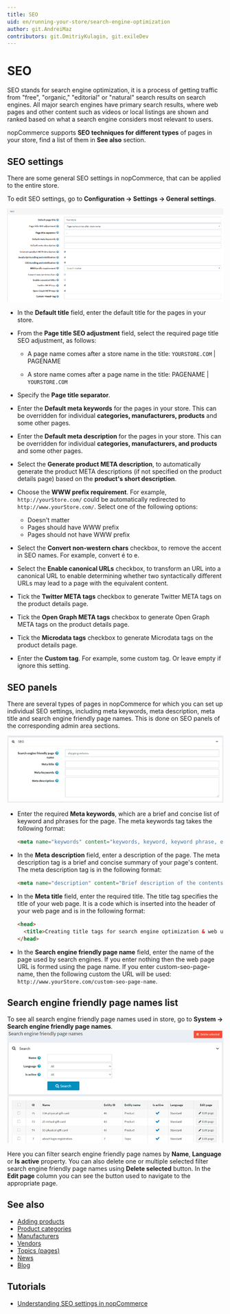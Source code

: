 ```yaml
---
title: SEO
uid: en/running-your-store/search-engine-optimization
author: git.AndreiMaz
contributors: git.DmitriyKulagin, git.exileDev
---
```


# SEO

SEO stands for search engine optimization, it is a process of getting traffic from "free", "organic," "editorial" or "natural" search results on search engines. All major search engines have primary search results, where web pages and other content such as videos or local listings are shown and ranked based on what a search engine considers most relevant to users.

nopCommerce supports **SEO techniques for different types** of pages in your store, find a list of them in **See also** section.

## SEO settings

There are some general SEO settings in nopCommerce, that can be applied to the entire store.

To edit SEO settings, go to **Configuration → Settings → General settings**.

![p1](_static/search-engine-optimization/seo1.png)

* In the **Default title** field, enter the default title for the pages in your store.
* From the **Page title SEO adjustment** field, select the required page title SEO adjustment, as follows:

  * A page name comes after a store name in the title: `YOURSTORE.COM` | PAGENAME

  * A store name comes after a page name in the title: PAGENAME | `YOURSTORE.COM`

* Specify the **Page title separator**.
* Enter the **Default meta keywords** for the pages in your store. This can be overridden for individual **categories, manufacturers, products** and some other pages.
* Enter the **Default meta description** for the pages in your store. This can be overridden for individual **categories, manufacturers, and products** and some other pages.
* Select the **Generate product META description**, to automatically generate the product META descriptions (if not specified on the product details page) based on the **product's short description**.
* Choose the **WWW prefix requirement**. For example, `http://yourStore.com/` could be automatically redirected to `http://www.yourStore.com/`. Select one of the following options:
    * Doesn't matter
    * Pages should have WWW prefix
    * Pages should not have WWW prefix
* Select the **Convert non-western chars** checkbox, to remove the accent in SEO names. For example, convert é to e.
* Select the **Enable canonical URLs** checkbox, to transform an URL into a canonical URL to enable determining whether two syntactically different URLs may lead to a page with the equivalent content.
* Tick the **Twitter META tags** checkbox to generate Twitter META tags on the product details page.
* Tick the **Open Graph META tags** checkbox to generate Open Graph META tags on the product details page.
* Tick the **Microdata tags** checkbox to generate Microdata tags on the product details page.
* Enter the **Custom <head> tag**. For example, some custom <meta> tag. Or leave empty if ignore this setting.

## SEO panels

There are several types of pages in nopCommerce for which you can set up individual SEO settings, including meta keywords, meta description, meta title and search engine friendly page names. This is done on SEO panels of the corresponding admin area sections.

![p2](_static/search-engine-optimization/seo-panel.jpg)

* Enter the required **Meta keywords**, which are a brief and concise list of keyword and phrases for the page. The meta keywords tag takes the following format:

    ```html
    <meta name="keywords" content="keywords, keyword, keyword phrase, etc.">
    ```

* In the **Meta description** field, enter a description of the page. The meta description tag is a brief and concise summary of your page's content. The meta description tag is in the following format:

    ```html
    <meta name="description" content="Brief description of the contents of your page.">
    ```

* In the **Meta title** field, enter the required title. The title tag specifies the title of your web page. It is a code which is inserted into the header of your web page and is in the following format:

    ```html
    <head>
      <title>Creating title tags for search engine optimization & web usability</title>
    </head>
    ```

* In the **Search engine friendly page name** field, enter the name of the page used by search engines. If you enter nothing then the web page URL is formed using the page name. If you enter custom-seo-page-name, then the following custom the URL will be used: `http://www.yourStore.com/custom-seo-page-name`.

## Search engine friendly page names list

To see all search engine friendly page names used in store, go to **System → Search engine friendly page names**. ![p1](_static/search-engine-optimization/seo-page-names-list.jpg)

Here you can filter search engine friendly page names by **Name**, **Language** or **Is active** property. You can also delete one or multiple selected filter search engine friendly page names using **Delete selected** button. In the **Edit page** column you can see the button used to navigate to the appropriate page.

## See also

* [Adding products](xref:en/running-your-store/catalog/products/add-products)
* [Product categories](xref:en/running-your-store/catalog/categories)
* [Manufacturers](xref:en/running-your-store/catalog/manufacturers)
* [Vendors](xref:en/running-your-store/vendor-management)
* [Topics (pages)](xref:en/running-your-store/content-management/topics-pages)
* [News](xref:en/running-your-store/content-management/news)
* [Blog](xref:en/running-your-store/content-management/blog)

## Tutorials

* [Understanding SEO settings in nopCommerce](https://youtu.be/UxqM_nJyv1Q)
